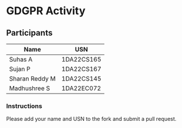 # GDGPR Activity

## Participants

| Name   | USN        |
|--------|------------|
| Suhas A| 1DA22CS165 |
| Sujan P| 1DA22CS167 |
| Sharan Reddy M| 1DA22CS145|
| Madhushree S | 1DA22EC072|

### Instructions
Please add your name and USN to the fork and submit a pull request.

